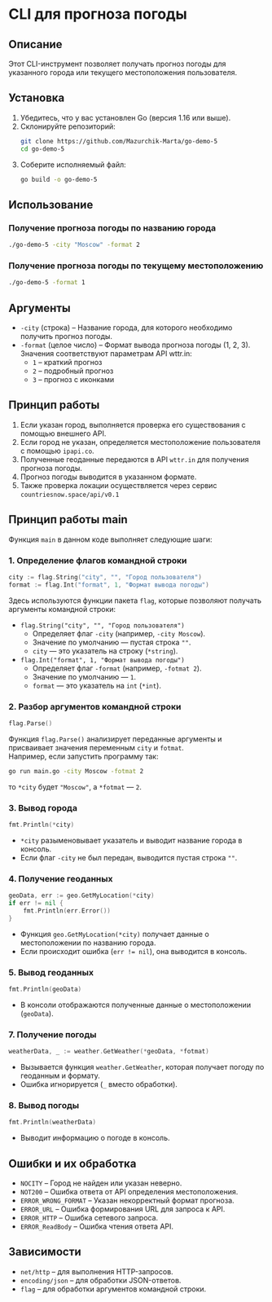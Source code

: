 # CLI для прогноза погоды

## Описание

Этот CLI-инструмент позволяет получать прогноз погоды для указанного города или текущего местоположения пользователя.

## Установка

1. Убедитесь, что у вас установлен Go (версия 1.16 или выше).
2. Склонируйте репозиторий:
   ```sh
   git clone https://github.com/Mazurchik-Marta/go-demo-5
   cd go-demo-5
   ```
3. Соберите исполняемый файл:
   ```sh
   go build -o go-demo-5
   ```

## Использование

### Получение прогноза погоды по названию города

```sh
./go-demo-5 -city "Moscow" -format 2
```

### Получение прогноза погоды по текущему местоположению

```sh
./go-demo-5 -format 1
```

## Аргументы

- `-city` (строка) – Название города, для которого необходимо получить прогноз погоды.
- `-format` (целое число) – Формат вывода прогноза погоды (1, 2, 3). Значения соответствуют параметрам API wttr.in:
  - `1` – краткий прогноз
  - `2` – подробный прогноз
  - `3` – прогноз с иконками

## Принцип работы

1. Если указан город, выполняется проверка его существования с помощью внешнего API.
2. Если город не указан, определяется местоположение пользователя с помощью `ipapi.co`.
3. Полученные геоданные передаются в API `wttr.in` для получения прогноза погоды.
4. Прогноз погоды выводится в указанном формате.
5. Также проверка локации осуществляется через сервис `countriesnow.space/api/v0.1`

## Принцип работы main

Функция `main` в данном коде выполняет следующие шаги:
### 1. Определение флагов командной строки  
```go
city := flag.String("city", "", "Город пользователя")
format := flag.Int("format", 1, "Формат вывода погоды")
```
Здесь используются функции пакета `flag`, которые позволяют получать аргументы командной строки:  
- `flag.String("city", "", "Город пользователя")`  
  - Определяет флаг `-city` (например, `-city Moscow`).
  - Значение по умолчанию — пустая строка `""`.
  - `city` — это указатель на строку (`*string`).
- `flag.Int("format", 1, "Формат вывода погоды")`  
  - Определяет флаг `-format` (например, `-fotmat 2`).
  - Значение по умолчанию — `1`.
  - `format` — это указатель на `int` (`*int`).
 ### 2. Разбор аргументов командной строки  
```go
flag.Parse()
```
Функция `flag.Parse()` анализирует переданные аргументы и присваивает значения переменным `city` и `fotmat`.  
Например, если запустить программу так:  
```sh
go run main.go -city Moscow -fotmat 2
```
то `*city` будет `"Moscow"`, а `*fotmat` — `2`.

### 3. Вывод города  
```go
fmt.Println(*city)
```
- `*city` разыменовывает указатель и выводит название города в консоль.  
- Если флаг `-city` не был передан, выводится пустая строка `""`.

### 4. Получение геоданных  
```go
geoData, err := geo.GetMyLocation(*city)
if err != nil {
    fmt.Println(err.Error())
}
```
- Функция `geo.GetMyLocation(*city)` получает данные о местоположении по названию города.  
- Если происходит ошибка (`err != nil`), она выводится в консоль.

### 5. Вывод геоданных  
```go
fmt.Println(geoData)
```
- В консоли отображаются полученные данные о местоположении (`geoData`).

### 7. Получение погоды  
```go
weatherData, _ := weather.GetWeather(*geoData, *fotmat)
```
- Вызывается функция `weather.GetWeather`, которая получает погоду по геоданным и формату.  
- Ошибка игнорируется (`_` вместо обработки).

### 8. Вывод погоды  
```go
fmt.Println(weatherData)
```
- Выводит информацию о погоде в консоль.

## Ошибки и их обработка

- `NOCITY` – Город не найден или указан неверно.
- `NOT200` – Ошибка ответа от API определения местоположения.
- `ERROR_WRONG_FORMAT` – Указан некорректный формат прогноза.
- `ERROR_URL` – Ошибка формирования URL для запроса к API.
- `ERROR_HTTP` – Ошибка сетевого запроса.
- `ERROR_ReadBody` – Ошибка чтения ответа API.

## Зависимости

- `net/http` – для выполнения HTTP-запросов.
- `encoding/json` – для обработки JSON-ответов.
- `flag` – для обработки аргументов командной строки.

